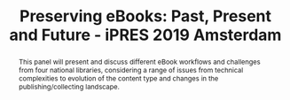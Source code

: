 ---
abstract: This panel will present and discuss different eBook workflows and challenges
  from four national libraries, considering a range of issues from technical complexities
  to evolution of the content type and changes in the publishing/collecting landscape.
creators:
- Lemay, Faye
- Steinke, Tobias
- Owens, Trevor
- Pennock, Maureen
date: null
document_url: https://services.phaidra.univie.ac.at/api/object/o:1079694/download
grand_parent: iPRES
institutions: []
keywords: []
landing_page_url: https://phaidra.univie.ac.at/o:1079694
language: eng
layout: publication
license: CC BY 4.0 International
notes_url: null
parent: iPRES 2019
presentation_url: null
size: 156651
source_name: iPRES
title: 'Preserving eBooks: Past, Present and Future - iPRES 2019 Amsterdam'
type: paper
year: 2019
---